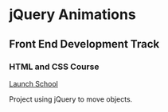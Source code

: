 # jQuery Animations
## Front End Development Track
### HTML and CSS Course
[Launch School](http://launchschool.com/)

Project using jQuery to move objects.
